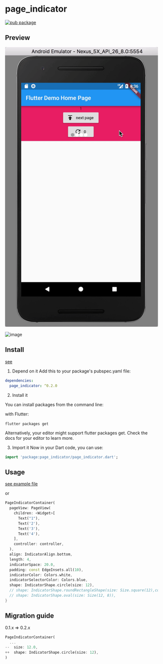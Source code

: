 # page_indicator

[![pub package](https://img.shields.io/pub/v/page_indicator.svg)](https://pub.dartlang.org/packages/page_indicator)

## Preview

![image](https://raw.githubusercontent.com/CaiJingLong/some_asset/master/page_indicator1.gif)

![image](https://github.com/kikt-blog/image/raw/master/img/Kapture%202019-04-17%20at%2020.51.49.gif)

## Install

[see](#-installing-tab-)

1. Depend on it
   Add this to your package's pubspec.yaml file:

```yaml
dependencies:
  page_indicator: ^0.2.0
```

2. Install it

You can install packages from the command line:

with Flutter:

`flutter packages get`

Alternatively, your editor might support flutter packages get. Check the docs for your editor to learn more.

3. Import it
   Now in your Dart code, you can use:

```dart
import 'package:page_indicator/page_indicator.dart';
```

## Usage

[see example file](https://github.com/CaiJingLong/flutter_page_indicator/blob/master/example/main.dart)

or

```dart
PageIndicatorContainer(
  pageView: PageView(
    children: <Widget>[
      Text("1"),
      Text('2'),
      Text('3'),
      Text('4'),
    ],
    controller: controller,
  ),
  align: IndicatorAlign.bottom,
  length: 4,
  indicatorSpace: 20.0,
  padding: const EdgeInsets.all(10),
  indicatorColor: Colors.white,
  indicatorSelectorColor: Colors.blue,
  shape: IndicatorShape.circle(size: 12),
  // shape: IndicatorShape.roundRectangleShape(size: Size.square(12),cornerSize: Size.square(3)),
  // shape: IndicatorShape.oval(size: Size(12, 8)),
}
```

## Migration guide

0.1.x => 0.2.x

```dart
PageIndicatorContainer(
  ...
--  size: 12.0,
++  shape: IndicatorShape.circle(size: 12),
)
```